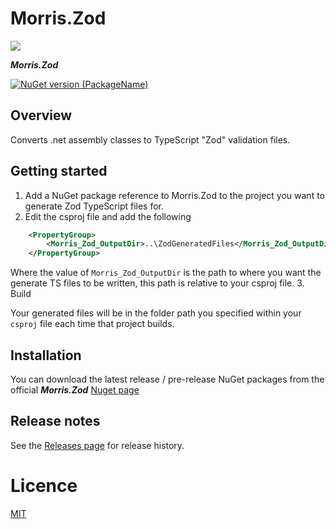 
# Morris.Zod
![](./Images/Zod-logo.png)

***Morris.Zod*** 

[![NuGet version (PackageName)](https://img.shields.io/nuget/v/Morris.Zod.svg?style=flat-square)](https://www.nuget.org/packages/Morris.Zod/)

## Overview
Converts .net assembly classes to TypeScript "Zod" validation files.

## Getting started

1. Add a NuGet package reference to Morris.Zod to the project you want to generate Zod TypeScript files for.
2. Edit the csproj file and add the following
```xml
    <PropertyGroup>
        <Morris_Zod_OutputDir>..\ZodGeneratedFiles</Morris_Zod_OutputDir>
    </PropertyGroup>
```
Where the value of `Morris_Zod_OutputDir` is the path to where you want the generate TS files to be written, this path is relative to your csproj file.
3. Build

Your generated files will be in the folder path you specified within your `csproj` file each time that project builds.

## Installation
You can download the latest release / pre-release NuGet packages from the official
***Morris.Zod*** [Nuget page](https://www.nuget.org/packages/Morris.Zod/)

## Release notes
See the [Releases page](./Docs/releases.md) for release history.

# Licence
[MIT](https://opensource.org/licenses/MIT)
